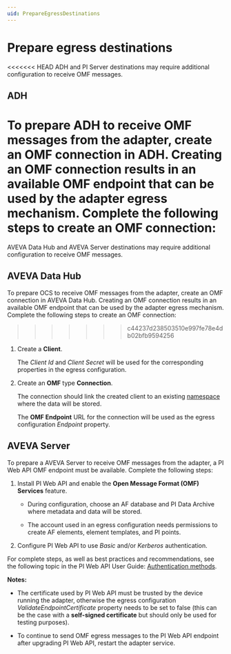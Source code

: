```yaml
---
uid: PrepareEgressDestinations
---
```


# Prepare egress destinations

<<<<<<< HEAD
ADH and PI Server destinations may require additional configuration to receive OMF messages.

## ADH

To prepare ADH to receive OMF messages from the adapter, create an OMF connection in ADH. Creating an OMF connection results in an available OMF endpoint that can be used by the adapter egress mechanism. Complete the following steps to create an OMF connection:
=======
AVEVA Data Hub and AVEVA Server destinations may require additional configuration to receive OMF messages.

## AVEVA Data Hub

To prepare OCS to receive OMF messages from the adapter, create an OMF connection in AVEVA Data Hub. Creating an OMF connection results in an available OMF endpoint that can be used by the adapter egress mechanism. Complete the following steps to create an OMF connection:
>>>>>>> c44237d238503510e997fe78e4db02bfb9594256

1. Create a **Client**.

   The *Client Id* and *Client Secret* will be used for the corresponding properties in the egress configuration.

2. Create an **OMF** type **Connection**.

   The connection should link the created client to an existing [namespace](https://docs.osisoft.com/bundle/ocs/page/set-up/namespaces/namespaces-concept.html) where the data will be stored.

   The **OMF Endpoint** URL for the connection will be used as the egress configuration *Endpoint* property.

## AVEVA Server

To prepare a AVEVA Server to receive OMF messages from the adapter, a PI Web API OMF endpoint must be available. Complete the following steps:

1. Install PI Web API and enable the **Open Message Format (OMF) Services** feature.

    - During configuration, choose an AF database and PI Data Archive where metadata and data will be stored.

    - The account used in an egress configuration needs permissions to create AF elements, element templates, and PI points.

2. Configure PI Web API to use *Basic* and/or *Kerberos* authentication.

 For complete steps, as well as best practices and recommendations, see the following topic in the PI Web API User Guide: [Authentication methods](https://docs.osisoft.com/bundle/pi-web-api/page/authentication-methods.html).

**Notes:**

- The certificate used by PI Web API must be trusted by the device running the adapter, otherwise the egress configuration *ValidateEndpointCertificate* property needs to be set to false (this can be the case with a **self-signed certificate** but should only be used for testing purposes).

- To continue to send OMF egress messages to the PI Web API endpoint after upgrading PI Web API, restart the adapter service.
